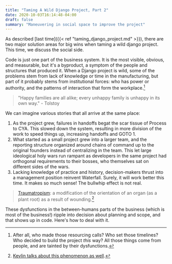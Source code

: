 ```yaml
---
title: "Taming A Wild Django Project, Part 2"
date: 2020-10-03T16:14:48-04:00
draft: false
summary: "Maneuvering in social space to improve the project"
---
```


As described [last time]({{< ref "taming_django_project.md" >}}), there are two major solution areas for big wins when taming a wild django project. This time, we discuss the social side.

Code is just one part of the business system. It is the most visible, obvious, and measurable, but it's a byproduct, a symptom of the people and structures that produced it. When a Django project is wild, some of the problems stem from lack of knowledge or time in the manufacturing, but part of it probably stems from institutional forces: who has power or authority, and the patterns of interaction that form the workplace.[^power]

> "Happy families are all alike; every unhappy family is unhappy in its own way." - Tolstoy

We can imagine various stories that all arrive at the same place:

1. As the project grew, failures in handoffs begat the scar tissue of Process to CYA. This slowed down the system, resulting in more division of the work to speed things up, increasing handoffs and GOTO 1.
1. What started as a small project grew into a larger team, and the reporting structure organized around chains of command up to the original founders instead of centralizing in the team. This let large ideological holy wars run rampant as developers in the same project had orthogonal requirements to their bosses, who themselves sat on different sides of the wars.
1. Lacking knowledge of practice and history, decision-makers thrust into a management position reinvent Waterfall. Surely, it will work better this time. It makes so much sense! The bullwhip effect is not real.

> [Traumatropism](https://www.merriam-webster.com/dictionary/traumatropism): a modification of the orientation of an organ (as a plant root) as a result of wounding.[^traumatropism]

These dysfunctions in the between-humans parts of the business (which is most of the business!) ripple into decision about planning and scope, and that shows up in code. Here's how to deal with it.

[^power]: After all, who made those resourcing calls? Who set those timelines? Who decided to build the project _this_ way? All those things come from people, and are tainted by their dysfunctions.
[^traumatropism]: [Kevlin talks about this phenomenon as well](https://youtu.be/-nWhH-4wWBU?t=2024).
